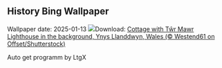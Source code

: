 ## History Bing Wallpaper
Wallpaper date: 2025-01-13
![](https://www.bing.com/th?id=OHR.CoastalWales_EN-IN7925850635_UHD.jpg&w=1000)Download: [Cottage with Tŵr Mawr Lighthouse in the background, Ynys Llanddwyn, Wales (© Westend61 on Offset/Shutterstock)](https://www.bing.com/th?id=OHR.CoastalWales_EN-IN7925850635_UHD.jpg)

Auto get programm by LtgX
